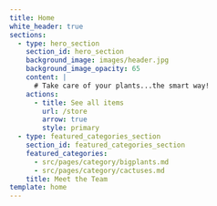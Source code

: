 ```yaml
---
title: Home
white_header: true
sections:
  - type: hero_section
    section_id: hero_section
    background_image: images/header.jpg
    background_image_opacity: 65
    content: |
      # Take care of your plants...the smart way!
    actions:
      - title: See all items
        url: /store
        arrow: true
        style: primary
  - type: featured_categories_section
    section_id: featured_categories_section
    featured_categories:
      - src/pages/category/bigplants.md
      - src/pages/category/cactuses.md
    title: Meet the Team
template: home
---
```

